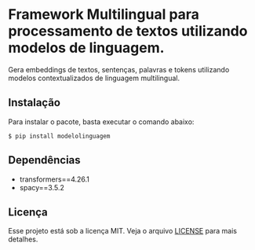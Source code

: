 # Framework Multilingual para processamento de textos utilizando modelos de linguagem.

Gera embeddings de textos, sentenças, palavras e tokens utilizando modelos contextualizados de linguagem multilingual.

## Instalação

Para instalar o pacote, basta executar o comando abaixo:

<pre><code>$ pip install modelolinguagem</code></pre>

## Dependências
- transformers==4.26.1
- spacy==3.5.2

## Licença

Esse projeto está sob a licença MIT. Veja o arquivo [LICENSE](LICENSE) para mais detalhes.